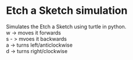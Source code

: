 # Etch a Sketch simulation 
Simulates the Etch a Sketch using turtle in python. </br>
w -> moves it forwards </br>
s - > mvoes it backwards </br>
a -> turns left/anticlockwise </br>
d -> turns right/clockwise </br>
